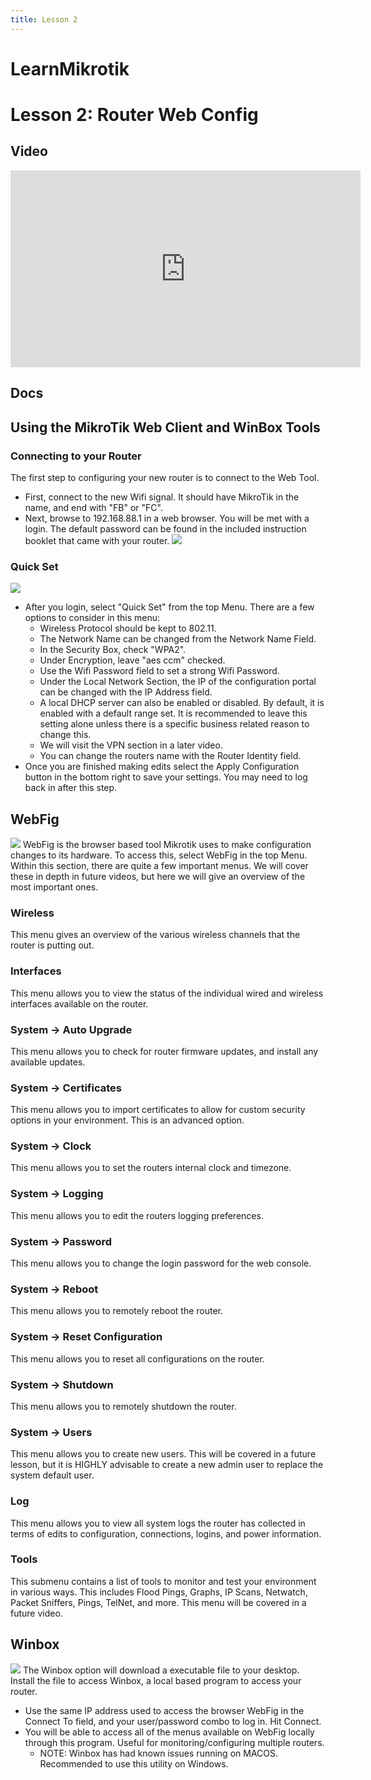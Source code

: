 ```yaml
---
title: Lesson 2
---
```


LearnMikrotik
=====

# Lesson 2: Router Web Config
## Video
<p align="center">
<iframe width="560" height="315" src="https://www.youtube.com/embed/Elex9l8WxUY" title="YouTube video player" frameborder="0" allow="accelerometer; autoplay; clipboard-write; encrypted-media; gyroscope; picture-in-picture" allowfullscreen></iframe>
</p>

## Docs

## Using the MikroTik Web Client and WinBox Tools

### **Connecting to your Router**

The first step to configuring your new router is to connect to the Web Tool. 
* First, connect to the new Wifi signal. It should have MikroTik in the name, and end with "FB" or "FC". 
* Next, browse to 192.168.88.1 in a web browser. You will be met with a login. The default password can be found in the included instruction booklet that came with your router. 
![](https://github.com/ArtTHEbard/LearnMikrotik/blob/gh-pages/Login.png)
### Quick Set
![](https://github.com/ArtTHEbard/LearnMikrotik/blob/gh-pages/Quickset.png)
* After you login, select "Quick Set" from the top Menu. There are a few options to consider in this menu:
  * Wireless Protocol should be kept to 802.11.
  * The Network Name can be changed from the Network Name Field.
  * In the Security Box, check "WPA2".
  * Under Encryption, leave "aes ccm" checked. 
  * Use the Wifi Password field to set a strong Wifi Password. 
  * Under the Local Network Section, the IP of the configuration portal can be changed with the IP Address field. 
  * A local DHCP server can also be enabled or disabled. By default, it is enabled with a default range set. It is recommended to leave this setting alone unless there is a specific business related reason to change this. 
  * We will visit the VPN section in a later video. 
  * You can change the routers name with the Router Identity field. 
* Once you are finished making edits select the Apply Configuration button in the bottom right to save your settings. You may need to log back in after this step. 
## WebFig
![](https://github.com/ArtTHEbard/LearnMikrotik/blob/gh-pages/WebFig.png)
WebFig is the browser based tool Mikrotik uses to make configuration changes to its hardware. To access this, select WebFig in the top Menu. Within this section, there are quite a few important menus.  We will cover these in depth in future videos, but here we will give an overview of the most important ones. 
### Wireless
This menu gives an overview of the various wireless channels that the router is putting out. 
### Interfaces
This menu allows you to view the status of the individual wired and wireless interfaces available on the router. 
### System -> Auto Upgrade
This menu allows you to check for router firmware updates, and install any available updates. 
### System -> Certificates
This menu allows you to import certificates to allow for custom security options in your environment. This is an advanced option. 
### System -> Clock
This menu allows you to set the routers internal clock and timezone. 
### System -> Logging
This menu allows you to edit the routers logging preferences. 
### System -> Password
This menu allows you to change the login password for the web console. 
### System -> Reboot
This menu allows you to remotely reboot the router.
### System -> Reset Configuration
This menu allows you to reset all configurations on the router. 
### System -> Shutdown
This menu allows you to remotely shutdown the router. 
### System -> Users
This menu allows you to create new users. This will be covered in a future lesson, but it is HIGHLY advisable to create a new admin user to replace the system default user. 
### Log
This menu allows you to view all system logs the router has collected in terms of edits to configuration, connections, logins, and power information. 
### Tools
This submenu contains a list of tools to monitor and test your environment in various ways. This includes Flood Pings, Graphs, IP Scans, Netwatch, Packet Sniffers, Pings, TelNet, and more. This menu will be covered in a future video. 
## Winbox
![](https://github.com/ArtTHEbard/LearnMikrotik/blob/gh-pages/winbox.png)
The Winbox option will download a executable file to your desktop. Install the file to access Winbox, a local based program to access your router. 
* Use the same IP address used to access the browser WebFig in the Connect To field, and your user/password combo to log in. Hit Connect. 
* You will be able to access all of the menus available on WebFig locally through this program. Useful for monitoring/configuring multiple routers. 
  * NOTE: Winbox has had known issues running on MACOS. Recommended to use this utility on Windows.
